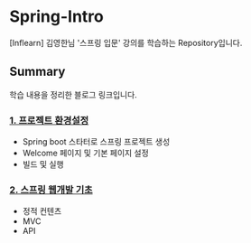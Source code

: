 # Spring-Intro

[Inflearn] 김영한님 '스프링 입문' 강의를 학습하는 Repository입니다.

## Summary
학습 내용을 정리한 블로그 링크입니다. 

###  [1. 프로젝트 환경설정](https://velog.io/@jiiina/Spring-%EA%B9%80%EC%98%81%ED%95%9C-%EC%8A%A4%ED%94%84%EB%A7%81-%EC%9E%85%EB%AC%B8-%EC%9A%94%EC%95%BD1)
- Spring boot 스타터로 스프링 프로젝트 생성
- Welcome 페이지 및 기본 페이지 설정
- 빌드 및 실행

### [2. 스프링 웹개발 기초](https://velog.io/@jiiina/Spring-%EA%B9%80%EC%98%81%ED%95%9C-%EC%8A%A4%ED%94%84%EB%A7%81-%EC%9E%85%EB%AC%B82)
- 정적 컨텐츠
- MVC
- API
